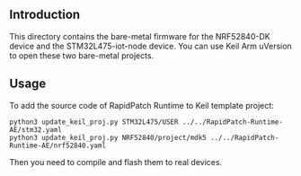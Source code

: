 ## Introduction

This directory contains the bare-metal firmware for the NRF52840-DK device and the STM32L475-iot-node device. You can use Keil Arm uVersion to open these two bare-metal projects.  

## Usage

To add the source code of RapidPatch Runtime to Keil template project:

```
python3 update_keil_proj.py STM32L475/USER ../../RapidPatch-Runtime-AE/stm32.yaml
python3 update_keil_proj.py NRF52840/project/mdk5 ../../RapidPatch-Runtime-AE/nrf52840.yaml
```

Then you need to compile and flash them to real devices.